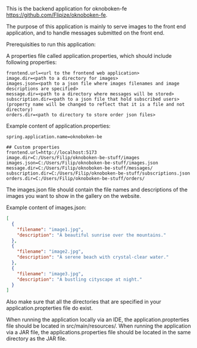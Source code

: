 This is the backend application for oknoboken-fe https://github.com/Flipize/oknoboken-fe.

The purpose of this application is mainly to serve images to the front end application, and to handle messages submitted on the front end.

Prerequisities to run this application:

A properties file called application.properties, which should include following properties:

```properties
frontend.url=<url to the frontend web application>
image.dir=<path to a directory for images>
images.json=<path to a json file where images filenames and image descriptions are specified>
message.dir=<path to a directory where messages will be stored>
subscription.dir=<path to a json file that hold subscribed users> (property name will be changed to reflect that it is a file and not directory)
orders.dir=<path to directory to store order json files>
```

Example content of application.properties:
```properties
spring.application.name=oknoboken-be

## Custom properties
frontend.url=http://localhost:5173
image.dir=C:/Users/Filip/oknoboken-be-stuff/images
images.json=C:/Users/Filip/oknoboken-be-stuff/images.json
message.dir=C:/Users/Filip/oknoboken-be-stuff/messages/
subscription.dir=C:/Users/Filip/oknoboken-be-stuff/subscriptions.json
orders.dir=C:/Users/Filip/oknoboken-be-stuff/orders/
```
The images.json file should contain the file names and descriptions of the images you want to show in the gallery on the website.

Example content of images.json:
```json
[
  {
    "filename": "image1.jpg",
    "description": "A beautiful sunrise over the mountains."
  },
  {
    "filename": "image2.jpg",
    "description": "A serene beach with crystal-clear water."
  },
  {
    "filename": "image3.jpg",
    "description": "A bustling cityscape at night."
  }
]
```
Also make sure that all the directories that are specified in your application.propterties file do exist.

When running the application locally via an IDE, the application.propterties file should be located in src/main/resources/.
When running the application via a JAR file, the applications.properties file should be located in the same directory as the JAR file.




